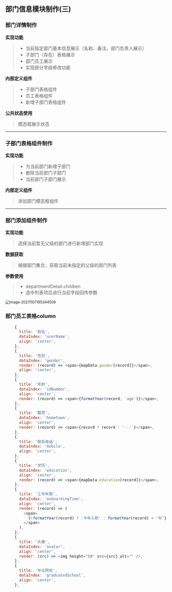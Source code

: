 ## 部门信息模块制作(三)





### 部门详情制作

**实现功能**

> - 当前指定部门基本信息展示（名称、备注，部门负责人展示）
> - 子部门（存在）表格展示
> - 部门员工展示
> - 实现部分字段修改功能

**内部定义组件**

> - 子部门表格组件
> - 员工表格组件
> - 新增子部门表格组件

**公共状态使用**

> 模态框展示状态

---

### 子部门表格组件制作

**实现功能**

> - 为当前部门新增子部门
> - 删除当前部门子部门
> - 当前部门子部门展示

**内部定义组件**

> 添加部门模态框组件



---

### 部门添加组件制作

**实现功能**

> 选择当前暂无父级的部门进行新增部门实现

**数据获取**

> 根据部门集合，获取当前未指定的父级的部门列表

**参数使用**

> - departmentDetail.children
> - 选中列表项后进行当前字段回传参数

<img src="https://adminimg.hyfarsight.com/image-20211107195344509.png" alt="image-20211107195344509" style="zoom:80%;" />



### 部门员工表格column

```js
    {
      title: '姓名',
      dataIndex: 'userName',
      align: 'center',
    },
    {
      title: '性别',
      dataIndex: 'gender',
      render: (record) => <span>{mapData.gender[record]}</span>,
      align: 'center',
    },
    {
      title: '年龄',
      dataIndex: 'idNumber',
      align: 'center',
      render: (record) => <span>{formatYear(record, 'age')}</span>,
    },
    {
      title: '籍贯',
      dataIndex: 'hometown',
      align: 'center',
      render: (record) => <span>{record ? record : '---'}</span>,
    },
    {
      title: '联系电话',
      dataIndex: 'mobile',
      align: 'center',
    },
    {
      title: '学历',
      dataIndex: 'education',
      align: 'center',
      render: (record) => <span>{mapData.education[record]}</span>,
    },
    {
      title: '工作年限',
      dataIndex: 'onboardingTime',
      align: 'center',
      render: (record) => (
        <span>
          {!formatYear(record) ? '今年入职' : formatYear(record) + '年'}
        </span>
      ),
    },
    {
      title: '头像',
      dataIndex: 'avatar',
      align: 'center',
      render: (src) => <img height="50" src={src} alt="" />,
    },
    {
      title: '毕业院校',
      dataIndex: 'graduatedSchool',
      align: 'center',
    },
```


